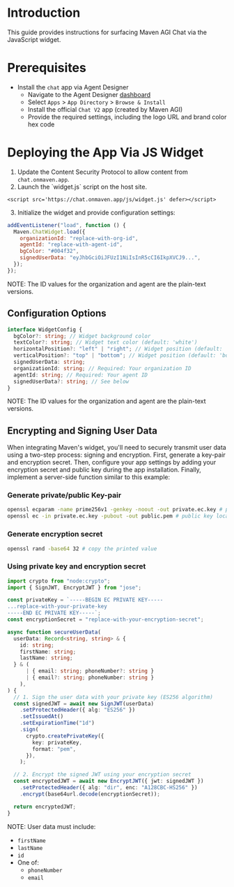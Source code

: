 # Introduction

This guide provides instructions for surfacing Maven AGI Chat via the JavaScript widget.

# Prerequisites

- Install the `chat` app via Agent Designer
  - Navigate to the Agent Designer [dashboard](https://app.mavenagi.com/dashboard)
  - Select `Apps` \> `App Directory` \> `Browse & Install`
  - Install the official `Chat V2` app (created by Maven AGI)
  - Provide the required settings, including the logo URL and brand color hex code

# Deploying the App Via JS Widget

1. Update the Content Security Protocol to allow content from `chat.onmaven.app`.
2. Launch the \`widget.js\` script on the host site.

```
<script src='https://chat.onmaven.app/js/widget.js' defer></script>
```

3. Initialize the widget and provide configuration settings:

```javascript
addEventListener("load", function () {
  Maven.ChatWidget.load({
    organizationId: "replace-with-org-id",
    agentId: "replace-with-agent-id",
    bgColor: "#004f32",
    signedUserData: "eyJhbGciOiJFUzI1NiIsInR5cCI6IkpXVCJ9...",
  });
});
```

NOTE: The ID values for the organization and agent are the plain-text versions.

## Configuration Options

```typescript
interface WidgetConfig {
  bgColor?: string; // Widget background color
  textColor?: string; // Widget text color (default: 'white')
  horizontalPosition?: "left" | "right"; // Widget position (default: 'right')
  verticalPosition?: "top" | "bottom"; // Widget position (default: 'bottom')
  signedUserData: string;
  organizationId: string; // Required: Your organization ID
  agentId: string; // Required: Your agent ID
  signedUserData?: string; // See below
}
```

NOTE: The ID values for the organization and agent are the plain-text versions.

## Encrypting and Signing User Data

When integrating Maven's widget, you'll need to securely transmit user data using a two-step process: signing and encryption. First, generate a key-pair and encryption secret. Then, configure your app settings by adding your encryption secret and public key during the app installation. Finally, implement a server-side function similar to this example:

### Generate private/public Key-pair

```bash
openssl ecparam -name prime256v1 -genkey -noout -out private.ec.key # private key located in private.ec.key
openssl ec -in private.ec.key -pubout -out public.pem # public key located in public.pem
```

### Generate encryption secret

```bash
openssl rand -base64 32 # copy the printed value
```

### Using private key and encryption secret

```typescript
import crypto from "node:crypto";
import { SignJWT, EncryptJWT } from "jose";

const privateKey = `-----BEGIN EC PRIVATE KEY-----
...replace-with-your-private-key
-----END EC PRIVATE KEY-----`;
const encryptionSecret = "replace-with-your-encryption-secret";

async function secureUserData(
  userData: Record<string, string> & {
    id: string;
    firstName: string;
    lastName: string;
  } & (
      | { email: string; phoneNumber?: string }
      | { email?: string; phoneNumber: string }
    ),
) {
  // 1. Sign the user data with your private key (ES256 algorithm)
  const signedJWT = await new SignJWT(userData)
    .setProtectedHeader({ alg: "ES256" })
    .setIssuedAt()
    .setExpirationTime("1d")
    .sign(
      crypto.createPrivateKey({
        key: privateKey,
        format: "pem",
      }),
    );

  // 2. Encrypt the signed JWT using your encryption secret
  const encryptedJWT = await new EncryptJWT({ jwt: signedJWT })
    .setProtectedHeader({ alg: "dir", enc: "A128CBC-HS256" })
    .encrypt(base64url.decode(encryptionSecret));

  return encryptedJWT;
}
```

NOTE: User data must include:

- `firstName`
- `lastName`
- `id`
- One of:
  - `phoneNumber`
  - `email`
